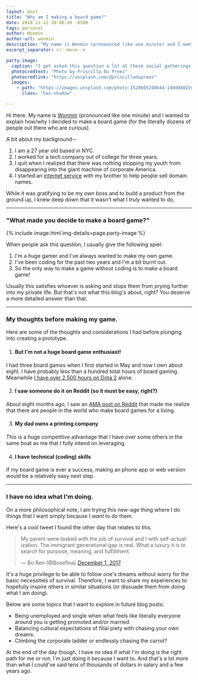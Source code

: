 ```yaml
---
layout: post
title: "Why am I making a board game?"
date: 2018-11-12 10:46:49 -0500
tags: personal
author: Wonmin
author-url: wonmin
description: "My name is Wonmin (pronounced like one minute) and I wanted to explain how/why I decided to make a board game."
excerpt_separator: <!--more-->

party-image:
  caption: "I get asked this question a lot at these social gatherings people call &quot;parties.&quot;"
  photocredtext: "Photo by Priscilla Du Preez"
  photocredlink: "https://unsplash.com/@priscilladupreez"
  images:
    - path: "https://images.unsplash.com/photo-1528605248644-14dd04022da1?auto=format&fit=crop&w=800&h=300&q=1"
      class: "has-shadow"

---
```


Hi there. My name is [Wonmin][wonmin-website] (pronounced like one minute) and I wanted to explain how/why I decided to make a board game (for the literally dozens of people out there who are curious).

A bit about my background--

1. I am a 27 year old based in NYC.
2. I worked for a tech company out of college for three years.
3. I quit when I realized that there was nothing stopping my youth from disappearing into the giant machine of corporate America.
4. I started an [internet service][domahub-website] with my brother to help people sell domain names.

While it was gratifying to be my own boss and to build a product from the ground up, I knew deep down that it wasn't what I _truly_ wanted to do.

<!--more-->

---

### "What made you decide to make a board game?"

{% include image.html img-details=page.party-image %}

When people ask this question, I usually give the following spiel:

1. I'm a huge gamer and I've always wanted to make my own game.
2. I've been coding for the past two years and I'm a bit burnt out.
3. So the only way to make a game without coding is to make a board game!

Usually this satisfies whoever is asking and stops them from prying further into my private life. But that's not what this blog's about, right? You deserve a more detailed answer than that.

---

### My thoughts before making my game.

Here are some of the thoughts and considerations I had before plunging into creating a prototype.

1. #### But I'm not a huge board game enthusiast!
I had three board games when I first started in May and now I own about eight. I have probably less than a hundred total hours of board gaming. Meanwhile [I have over 2,500 hours on Dota 2][steam-dota-hours] alone.

2. #### I saw someone do it on Reddit (so it must be easy, right?)
About eight months ago, I saw an [AMA post on Reddit][ama-reddit] that made me realize that there are people in the world who make board games for a living.

3. #### My dad owns a printing company
This is a huge competitive advantage that I have over some others in the same boat as me that I fully intend on leveraging.

4. #### I have technical (coding) skills
If my board game is ever a success, making an phone app or web version would be a relatively easy next step.

---

### I have no idea what I'm doing.

On a more philosophical note, I am trying this new-age thing where I do things that I want simply because I _want_ to do them.

Here's a cool tweet I found the other day that relates to this.
<blockquote class="twitter-tweet" data-lang="en"><p lang="en" dir="ltr">My parent were tasked with the job of survival and I with self-actualization. The immigrant generational gap is real. What a luxury it is to search for purpose, meaning, and fulfillment.</p>&mdash; Bo Ren (@Bosefina) <a href="https://twitter.com/Bosefina/status/936724598632210433?ref_src=twsrc%5Etfw">December 1, 2017</a></blockquote>
<script async src="https://platform.twitter.com/widgets.js" charset="utf-8"></script>

It's a huge privilege to be able to follow one's dreams without worry for the basic necessities of survival. Therefore, I want to share my experiences to hopefully inspire others in similar situations (or dissuade them from doing what I am doing).

Below are some topics that I want to explore in future blog posts:

* Being unemployed and single when what feels like literally everyone around you is getting promoted and/or married.
* Balancing cultural expectations of filial piety with chasing your own dreams.
* Climbing the corporate ladder or endlessly chasing the carrot?

At the end of the day though, I have no idea if what I'm doing is the right path for me or not. I'm just doing it because I want to. And that's a lot more than what I could've said tens of thousands of dollars in salary and a few years ago.

[wonmin-website]: https://1minlee.com
[domahub-website]: https://domahub.com
[steam-dota-hours]: https://steamcommunity.com/id/xcellion
[ama-reddit]: https://www.reddit.com/r/Entrepreneur/comments/84euua/i_left_my_day_job_to_make_board_games_with_my/
